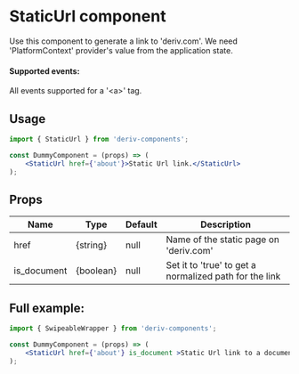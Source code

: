 # StaticUrl component
Use this component to generate a link to 'deriv.com'.
We need 'PlatformContext' provider's value from the application state.

#### Supported events:
All events supported for a '\<a>' tag.

## Usage
 
```jsx
import { StaticUrl } from 'deriv-components';

const DummyComponent = (props) => (
    <StaticUrl href={'about'}>Static Url link.</StaticUrl>
);
```

## Props

| Name                     | Type                   | Default            | Description                                                                                                              |
|--------------------------|------------------------|--------------------|--------------------------------------------------------------------------------------------------------------------------|
| href                     | {string}               | null               | Name of the static page on 'deriv.com'                                                                                   |
| is\_document             | {boolean}              | null               | Set it to 'true' to get a normalized path for the link                                                                   |


## Full example:

```jsx
import { SwipeableWrapper } from 'deriv-components';

const DummyComponent = (props) => (
    <StaticUrl href={'about'} is_document >Static Url link to a document.</StaticUrl>
);
```
